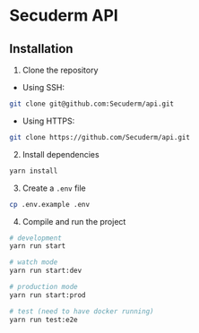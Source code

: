 # Secuderm API

## Installation

1. Clone the repository  

-  Using SSH:
```bash
git clone git@github.com:Secuderm/api.git
```
- Using HTTPS:
```bash
git clone https://github.com/Secuderm/api.git
```

2. Install dependencies
```bash
yarn install
```

3. Create a `.env` file
```bash
cp .env.example .env
```

4. Compile and run the project
```bash
# development
yarn run start

# watch mode
yarn run start:dev

# production mode
yarn run start:prod

# test (need to have docker running)
yarn run test:e2e
```
